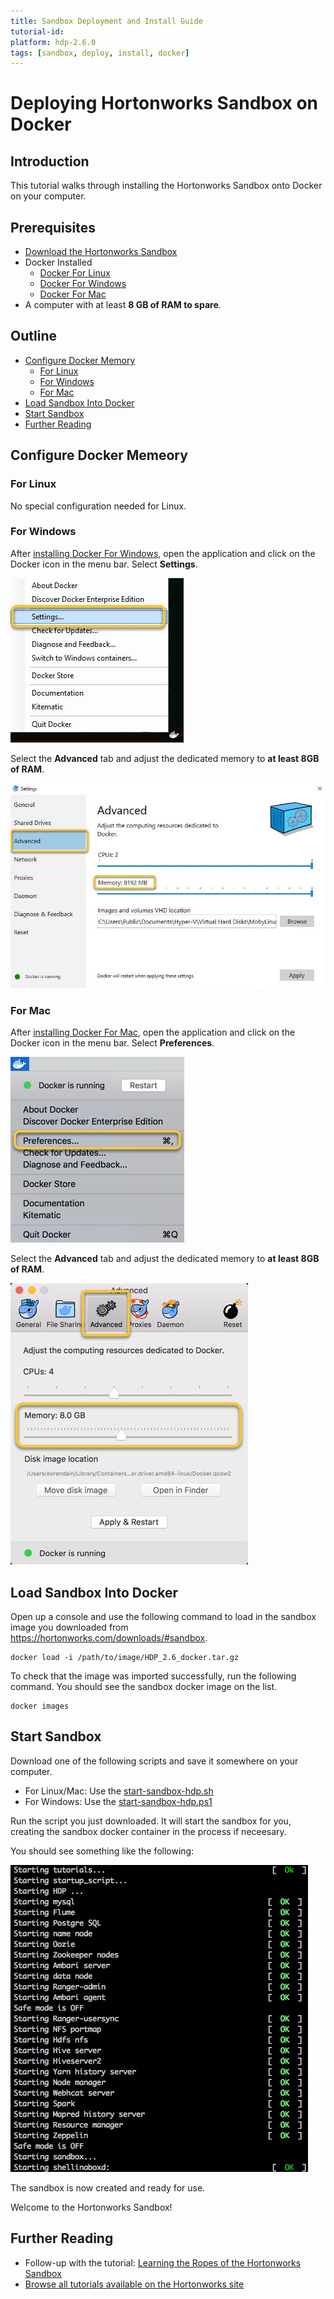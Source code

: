 ```yaml
---
title: Sandbox Deployment and Install Guide
tutorial-id:
platform: hdp-2.6.0
tags: [sandbox, deploy, install, docker]
---
```


# Deploying Hortonworks Sandbox on Docker

## Introduction

This tutorial walks through installing the Hortonworks Sandbox onto Docker on your computer.

## Prerequisites

-   [Download the Hortonworks Sandbox](https://hortonworks.com/downloads/#sandbox)
-   Docker Installed
    -   [Docker For Linux](https://docs.docker.com/engine/installation/linux/)
    -   [Docker For Windows](https://docs.docker.com/docker-for-windows/install/)
    -   [Docker For Mac](https://docs.docker.com/docker-for-mac/install/)
-   A computer with at least **8 GB of RAM to spare**.

## Outline

-   [Configure Docker Memory](#configure-docker-memory)
    -   [For Linux](#for-linux)
    -   [For Windows](#for-windows)
    -   [For Mac](#for-mac)
-   [Load Sandbox Into Docker](#load-sandbox-into-docker)
-   [Start Sandbox](#start-sandbox)
-   [Further Reading](#further-reading)

## Configure Docker Memeory

### For Linux

No special configuration needed for Linux.

### For Windows

After [installing Docker For Windows](https://docs.docker.com/docker-for-windows/install/), open the application and click on the Docker icon in the menu bar.  Select **Settings**.

![Docker Settings](assets/docker-windows-settings.jpg)

Select the **Advanced** tab and adjust the dedicated memory to **at least 8GB of RAM**.

![Configure Docker RAM](assets/docker-windows-configure.jpg)

### For Mac

After [installing Docker For Mac](https://docs.docker.com/docker-for-mac/install/), open the application and click on the Docker icon in the menu bar.  Select **Preferences**.

![Docker Preferences](assets/docker-mac-preferences.jpg)

Select the **Advanced** tab and adjust the dedicated memory to **at least 8GB of RAM**.

![Configure Docker RAM](assets/docker-mac-configure.jpg)

## Load Sandbox Into Docker

Open up a console and use the following command to load in the sandbox image you downloaded from <https://hortonworks.com/downloads/#sandbox>.

```
docker load -i /path/to/image/HDP_2.6_docker.tar.gz
```

To check that the image was imported successfully, run the following command.  You should see the sandbox docker image on the list.

```
docker images
```

## Start Sandbox

Download one of the following scripts and save it somewhere on your computer.

-   For Linux/Mac: Use the [start-sandbox-hdp.sh](assets/start-sandbox-hdp.sh)
-   For Windows: Use the [start-sandbox-hdp.ps1](assets/start-sandbox-hdp.ps1)

Run the script you just downloaded.  It will start the sandbox for you, creating the sandbox docker container in the process if neceesary.

You should see something like the following:

![start script ouput](assets/docker-start-sandbox-output.jpg)

The sandbox is now created and ready for use.

Welcome to the Hortonworks Sandbox!

## Further Reading

-   Follow-up with the tutorial: [Learning the Ropes of the Hortonworks Sandbox](https://hortonworks.com/hadoop-tutorial/learning-the-ropes-of-the-hortonworks-sandbox)
-   [Browse all tutorials available on the Hortonworks site](https://hortonworks.com/tutorials/)
